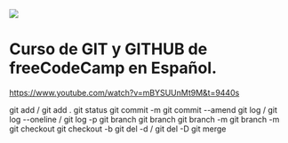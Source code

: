 <image src="banner-fcc.jpg">

# Curso de GIT y GITHUB de freeCodeCamp en Español.

https://www.youtube.com/watch?v=mBYSUUnMt9M&t=9440s

git add <file name> / git add .
git status
git commit -m <commit message>
git commit --amend
git log / git log --oneline / git log -p
git branch <branch name>
git branch
git branch -m <new branch name>
git branch -m <branch name to update> <new branch name>
git checkout <branch name>
git checkout -b <branch name>
git del -d <branch name> / git del -D <branch name>
git merge <branch name>
